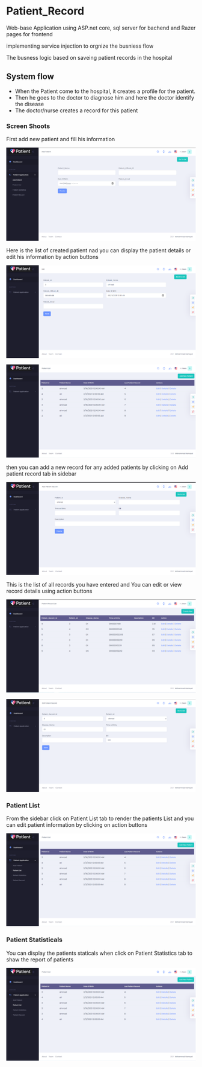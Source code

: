 # Patient_Record

Web-base Application using ASP.net core, sql server for bachend and Razer pages for frontend

implementing service injection to orgnize the busniess flow

The busness logic based on saveing patient records in the hospital

<h2> System flow </h2>

- When the Patient come to the hospital, it creates a profile for the patient.
- Then he goes to the doctor to diagnose him and here the doctor identify the disease
- The doctor/nurse creates a record for this patient

<h3> Screen Shoots </h3>

First add new patient and fill his information

![alt text](https://github.com/mohammadhamayel/Patient_Record/blob/main/Images/addPatient.PNG)

Here is the list of created patient nad you can display the patient details or edit his information by action buttons

![alt text](https://github.com/mohammadhamayel/Patient_Record/blob/main/Images/PatientEdit.PNG)

![alt text](https://github.com/mohammadhamayel/Patient_Record/blob/main/Images/PatientList.PNG)


then you can add a new record for any added patients by clicking on Add patient record tab in sidebar 

![alt text](https://github.com/mohammadhamayel/Patient_Record/blob/main/Images/AddPatientRecord.PNG)

This is the list of all records you have entered and You can edit or view record details using action buttons

![alt text](https://github.com/mohammadhamayel/Patient_Record/blob/main/Images/PatientRecordList.PNG)

![alt text](https://github.com/mohammadhamayel/Patient_Record/blob/main/Images/PatientRecordEdit.PNG)

<h3> Patient List </h3>
From the sidebar click on Patient List tab to render the patients List and you can edit patient information by clicking on action buttons

![alt text](https://github.com/mohammadhamayel/Patient_Record/blob/main/Images/PatientListTab.PNG)

<h3> Patient Statisticals </h3>
You can display the patients staticals when click on Patient Statistics tab to shaw the report of patients

![alt text](https://github.com/mohammadhamayel/Patient_Record/blob/main/Images/PatientListTab.PNG)

